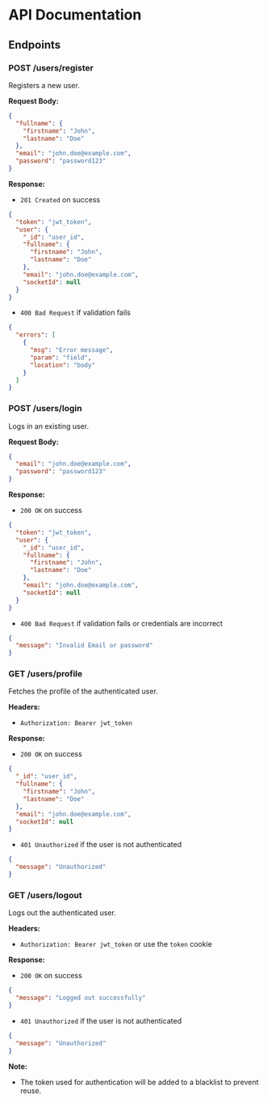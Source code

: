 # API Documentation

## Endpoints

### POST /users/register

Registers a new user.

**Request Body:**
```json
{
  "fullname": {
    "firstname": "John",
    "lastname": "Doe"
  },
  "email": "john.doe@example.com",
  "password": "password123"
}
```

**Response:**
- `201 Created` on success
```json
{
  "token": "jwt_token",
  "user": {
    "_id": "user_id",
    "fullname": {
      "firstname": "John",
      "lastname": "Doe"
    },
    "email": "john.doe@example.com",
    "socketId": null
  }
}
```
- `400 Bad Request` if validation fails
```json
{
  "errors": [
    {
      "msg": "Error message",
      "param": "field",
      "location": "body"
    }
  ]
}
```

### POST /users/login

Logs in an existing user.

**Request Body:**
```json
{
  "email": "john.doe@example.com",
  "password": "password123"
}
```

**Response:**
- `200 OK` on success
```json
{
  "token": "jwt_token",
  "user": {
    "_id": "user_id",
    "fullname": {
      "firstname": "John",
      "lastname": "Doe"
    },
    "email": "john.doe@example.com",
    "socketId": null
  }
}
```
- `400 Bad Request` if validation fails or credentials are incorrect
```json
{
  "message": "Invalid Email or password"
}
```

### GET /users/profile

Fetches the profile of the authenticated user.

**Headers:**
- `Authorization: Bearer jwt_token`

**Response:**
- `200 OK` on success
```json
{
  "_id": "user_id",
  "fullname": {
    "firstname": "John",
    "lastname": "Doe"
  },
  "email": "john.doe@example.com",
  "socketId": null
}
```
- `401 Unauthorized` if the user is not authenticated
```json
{
  "message": "Unauthorized"
}
```

### GET /users/logout

Logs out the authenticated user.

**Headers:**
- `Authorization: Bearer jwt_token` or use the `token` cookie

**Response:**
- `200 OK` on success
```json
{
  "message": "Logged out successfully"
}
```
- `401 Unauthorized` if the user is not authenticated
```json
{
  "message": "Unauthorized"
}
```

**Note:**
- The token used for authentication will be added to a blacklist to prevent reuse.
